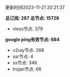 更新时间2023-11-21 20:21:37

**总订阅: 287**
**总节点: 15728**
- vless节点: 379

**google ping有效节点: 684**
- v2ray节点: 268
- ssr节点: 4
- ss节点: 346
- trojan节点: 66
